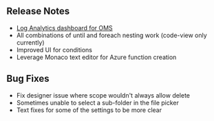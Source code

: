 ## Release Notes
* [Log Analytics dashboard for OMS](https://blogs.msdn.microsoft.com/logicapps/2017/08/09/new-azure-logic-apps-solution-for-log-analytics-oms-released-today/)
* All combinations of until and foreach nesting work (code-view only currently)
* Improved UI for conditions
* Leverage Monaco text editor for Azure function creation

## Bug Fixes
* Fix designer issue where scope wouldn't always allow delete
* Sometimes unable to select a sub-folder in the file picker
* Text fixes for some of the settings to be more clear